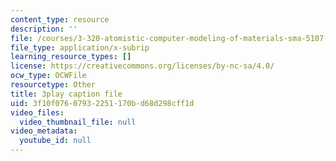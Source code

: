 ```yaml
---
content_type: resource
description: ''
file: /courses/3-320-atomistic-computer-modeling-of-materials-sma-5107-spring-2005/3f10f07607932251170bd68d298cff1d_LInWiab7q6Q.srt
file_type: application/x-subrip
learning_resource_types: []
license: https://creativecommons.org/licenses/by-nc-sa/4.0/
ocw_type: OCWFile
resourcetype: Other
title: 3play caption file
uid: 3f10f076-0793-2251-170b-d68d298cff1d
video_files:
  video_thumbnail_file: null
video_metadata:
  youtube_id: null
---
```

